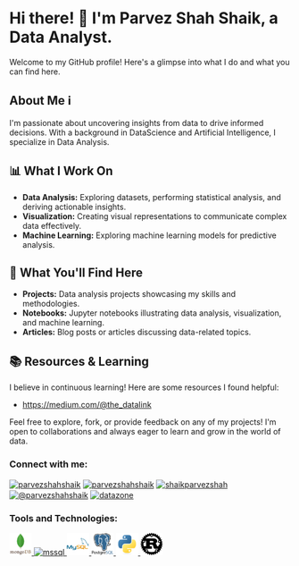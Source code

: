 # Hi there! 👋 I'm Parvez Shah Shaik, a Data Analyst.

Welcome to my GitHub profile! Here's a glimpse into what I do and what you can find here.

## About Me ℹ️
I'm passionate about uncovering insights from data to drive informed decisions. With a background in DataScience and Artificial Intelligence, I specialize in Data Analysis.

## 📊 What I Work On
- **Data Analysis:** Exploring datasets, performing statistical analysis, and deriving actionable insights.
- **Visualization:** Creating visual representations to communicate complex data effectively.
- **Machine Learning:** Exploring machine learning models for predictive analysis.

## 🌟 What You'll Find Here
- **Projects:** Data analysis projects showcasing my skills and methodologies.
- **Notebooks:** Jupyter notebooks illustrating data analysis, visualization, and machine learning.
- **Articles:** Blog posts or articles discussing data-related topics.


## 📚 Resources & Learning
I believe in continuous learning! Here are some resources I found helpful:
- https://medium.com/@the_datalink

Feel free to explore, fork, or provide feedback on any of my projects! I'm open to collaborations and always eager to learn and grow in the world of data.


<h3 align="left">Connect with me:</h3>
<p align="left">
<a href="https://twitter.com/TheDatalink_" target="blank"><img align="center" src="https://raw.githubusercontent.com/rahuldkjain/github-profile-readme-generator/master/src/images/icons/Social/twitter.svg" alt="parvezshahshaik" height="30" width="40" /></a>
<a href="https://linkedin.com/in/parvezshahshaik" target="blank"><img align="center" src="https://raw.githubusercontent.com/rahuldkjain/github-profile-readme-generator/master/src/images/icons/Social/linked-in-alt.svg" alt="parvezshahshaik" height="30" width="40" /></a>
<a href="https://kaggle.com/shaikparvezshah" target="blank"><img align="center" src="https://raw.githubusercontent.com/rahuldkjain/github-profile-readme-generator/master/src/images/icons/Social/kaggle.svg" alt="shaikparvezshah" height="30" width="40" /></a>
<a href="https://medium.com/@the_datalink" target="blank"><img align="center" src="https://raw.githubusercontent.com/rahuldkjain/github-profile-readme-generator/master/src/images/icons/Social/medium.svg" alt="@parvezshahshaik" height="30" width="40" /></a>
<a href="https://www.hackerrank.com/datazone" target="blank"><img align="center" src="https://raw.githubusercontent.com/rahuldkjain/github-profile-readme-generator/master/src/images/icons/Social/hackerrank.svg" alt="datazone" height="30" width="40" /></a>
</p>

<h3 align="left">Tools and Technologies:</h3>
<p align="left"> <a href="https://www.mongodb.com/" target="_blank" rel="noreferrer"> <img src="https://raw.githubusercontent.com/devicons/devicon/master/icons/mongodb/mongodb-original-wordmark.svg" alt="mongodb" width="40" height="40"/> </a> <a href="https://www.microsoft.com/en-us/sql-server" target="_blank" rel="noreferrer"> <img src="https://www.svgrepo.com/show/303229/microsoft-sql-server-logo.svg" alt="mssql" width="40" height="40"/> </a> <a href="https://www.mysql.com/" target="_blank" rel="noreferrer"> <img src="https://raw.githubusercontent.com/devicons/devicon/master/icons/mysql/mysql-original-wordmark.svg" alt="mysql" width="40" height="40"/> </a> <a href="https://www.postgresql.org" target="_blank" rel="noreferrer"> <img src="https://raw.githubusercontent.com/devicons/devicon/master/icons/postgresql/postgresql-original-wordmark.svg" alt="postgresql" width="40" height="40"/> </a> <a href="https://www.python.org" target="_blank" rel="noreferrer"> <img src="https://raw.githubusercontent.com/devicons/devicon/master/icons/python/python-original.svg" alt="python" width="40" height="40"/> </a> <a href="https://www.rust-lang.org" target="_blank" rel="noreferrer"> <img src="https://raw.githubusercontent.com/devicons/devicon/master/icons/rust/rust-plain.svg" alt="rust" width="40" height="40"/> </a> </p>

